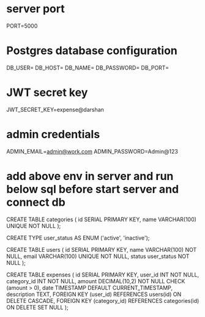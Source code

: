 # server port

PORT=5000

# Postgres database configuration

DB_USER=
DB_HOST=
DB_NAME=
DB_PASSWORD=
DB_PORT=

# JWT secret key

JWT_SECRET_KEY=expense@darshan

# admin credentials

ADMIN_EMAIL=admin@work.com
ADMIN_PASSWORD=Admin@123







# add above env in server and run below sql before start server and connect db

CREATE TABLE categories (
id SERIAL PRIMARY KEY,
name VARCHAR(100) UNIQUE NOT NULL
);

CREATE TYPE user_status AS ENUM ('active', 'inactive');

CREATE TABLE users (
id SERIAL PRIMARY KEY,
name VARCHAR(100) NOT NULL,
email VARCHAR(100) UNIQUE NOT NULL,
status user_status NOT NULL
);

CREATE TABLE expenses (
id SERIAL PRIMARY KEY,
user_id INT NOT NULL,
category_id INT NOT NULL,
amount DECIMAL(10,2) NOT NULL CHECK (amount > 0),
date TIMESTAMP DEFAULT CURRENT_TIMESTAMP,
description TEXT,
FOREIGN KEY (user_id) REFERENCES users(id) ON DELETE CASCADE,
FOREIGN KEY (category_id) REFERENCES categories(id) ON DELETE SET NULL
);
